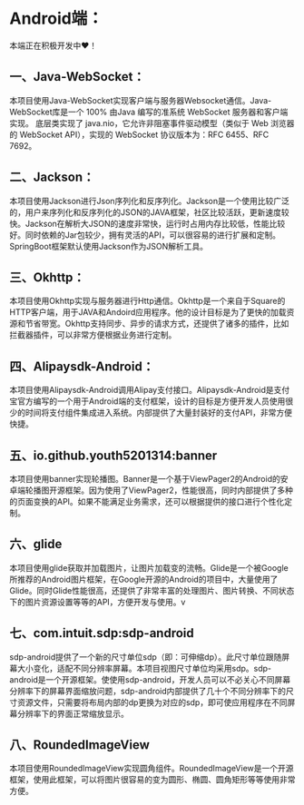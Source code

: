 
# Android端：<br/>
本端正在积极开发中❤！
## 一、Java-WebSocket：<br/>
本项目使用Java-WebSocket实现客户端与服务器Websocket通信。Java-WebSocket库是一个 100% 由Java 编写的准系统 WebSocket 服务器和客户端实现。 底层类实现了 java.nio，它允许非阻塞事件驱动模型（类似于 Web 浏览器的 WebSocket API），实现的 WebSocket 协议版本为：RFC 6455、RFC 7692。<br/>
## 二、Jackson：<br/>
本项目使用Jackson进行Json序列化和反序列化。Jackson是一个使用比较广泛的，用户来序列化和反序列化的JSON的JAVA框架，社区比较活跃，更新速度较快。Jackson在解析大JSON的速度非常快，运行时占用内存比较低，性能比较好。同时依赖的Jar包较少，拥有灵活的API，可以很容易的进行扩展和定制。SpringBoot框架默认使用Jackson作为JSON解析工具。<br/>
## 三、Okhttp：<br/>
本项目使用Okhttp实现与服务器进行Http通信。Okhttp是一个来自于Square的HTTP客户端，用于JAVA和Andoird应用程序。他的设计目标是为了更快的加载资源和节省带宽。Okhttp支持同步、异步的请求方式，还提供了诸多的插件，比如拦截器插件，可以非常方便根据业务进行定制。<br/>
## 四、Alipaysdk-Android：<br/>
本项目使用Alipaysdk-Android调用Alipay支付接口。Alipaysdk-Android是支付宝官方编写的一个用于Android端的支付框架，设计的目标是方便开发人员使用很少的时间将支付组件集成进入系统。内部提供了大量封装好的支付API，非常方便快捷。<br/>
## 五、io.github.youth5201314:banner<br/>
本项目使用banner实现轮播图。Banner是一个基于ViewPager2的Android的安卓端轮播图开源框架。因为使用了ViewPager2，性能很高，同时内部提供了多种的页面变换的API。如果不能满足业务需求，还可以根据提供的接口进行个性化定制。<br/>
## 六、glide<br/>
本项目使用glide获取并加载图片，让图片加载变的流畅。Glide是一个被Google所推荐的Android图片框架，在Google开源的Android的项目中，大量使用了Glide。同时Glide性能很高，还提供了非常丰富的处理图片、图片转换、不同状态下的图片资源设置等等的API，方便开发与使用。v
## 七、com.intuit.sdp:sdp-android<br/>
sdp-android提供了一个新的尺寸单位sdp（即：可伸缩dp）。此尺寸单位跟随屏幕大小变化，适配不同分辨率屏幕。本项目视图尺寸单位均采用sdp。sdp-android是一个开源框架。使使用sdp-android，开发人员可以不必关心不同屏幕分辨率下的屏幕界面缩放问题，sdp-android内部提供了几十个不同分辨率下的尺寸资源文件，只需要将布局内部的dp更换为对应的sdp，即可使应用程序在不同屏幕分辨率下的界面正常缩放显示。<br/>
## 八、RoundedImageView<br/>
本项目使用RoundedImageView实现圆角组件。RoundedImageView是一个开源框架，使用此框架，可以将图片很容易的变为圆形、椭圆、圆角矩形等等使用非常方便。

